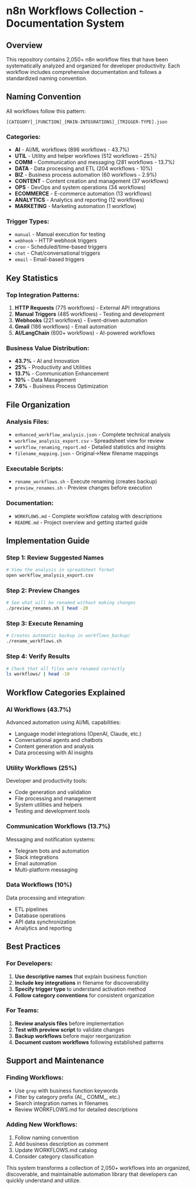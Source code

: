 # n8n Workflows Collection - Documentation System

## Overview
This repository contains 2,050+ n8n workflow files that have been systematically analyzed and organized for developer productivity. Each workflow includes comprehensive documentation and follows a standardized naming convention.

## Naming Convention
All workflows follow this pattern:
```
[CATEGORY]_[FUNCTION]_[MAIN-INTEGRATIONS]_[TRIGGER-TYPE].json
```

### Categories:
- **AI** - AI/ML workflows (896 workflows - 43.7%)
- **UTIL** - Utility and helper workflows (512 workflows - 25%)
- **COMM** - Communication and messaging (281 workflows - 13.7%)
- **DATA** - Data processing and ETL (204 workflows - 10%)
- **BIZ** - Business process automation (60 workflows - 2.9%)
- **CONTENT** - Content creation and management (37 workflows)
- **OPS** - DevOps and system operations (34 workflows)
- **ECOMMERCE** - E-commerce automation (13 workflows)
- **ANALYTICS** - Analytics and reporting (12 workflows)
- **MARKETING** - Marketing automation (1 workflow)

### Trigger Types:
- `manual` - Manual execution for testing
- `webhook` - HTTP webhook triggers
- `cron` - Scheduled/time-based triggers
- `chat` - Chat/conversational triggers
- `email` - Email-based triggers

## Key Statistics

### Top Integration Patterns:
1. **HTTP Requests** (775 workflows) - External API integrations
2. **Manual Triggers** (485 workflows) - Testing and development
3. **Webhooks** (221 workflows) - Event-driven automation
4. **Gmail** (186 workflows) - Email automation
5. **AI/LangChain** (600+ workflows) - AI-powered workflows

### Business Value Distribution:
- **43.7%** - AI and Innovation
- **25%** - Productivity and Utilities
- **13.7%** - Communication Enhancement
- **10%** - Data Management
- **7.6%** - Business Process Optimization

## File Organization

### Analysis Files:
- `enhanced_workflow_analysis.json` - Complete technical analysis
- `workflow_analysis_export.csv` - Spreadsheet view for review
- `workflow_renaming_report.md` - Detailed statistics and insights
- `filename_mapping.json` - Original→New filename mappings

### Executable Scripts:
- `rename_workflows.sh` - Execute renaming (creates backup)
- `preview_renames.sh` - Preview changes before execution

### Documentation:
- `WORKFLOWS.md` - Complete workflow catalog with descriptions
- `README.md` - Project overview and getting started guide

## Implementation Guide

### Step 1: Review Suggested Names
```bash
# View the analysis in spreadsheet format
open workflow_analysis_export.csv
```

### Step 2: Preview Changes
```bash
# See what will be renamed without making changes
./preview_renames.sh | head -20
```

### Step 3: Execute Renaming
```bash
# Creates automatic backup in workflows_backup/
./rename_workflows.sh
```

### Step 4: Verify Results
```bash
# Check that all files were renamed correctly
ls workflows/ | head -10
```

## Workflow Categories Explained

### AI Workflows (43.7%)
Advanced automation using AI/ML capabilities:
- Language model integrations (OpenAI, Claude, etc.)
- Conversational agents and chatbots
- Content generation and analysis
- Data processing with AI insights

### Utility Workflows (25%)
Developer and productivity tools:
- Code generation and validation
- File processing and management
- System utilities and helpers
- Testing and development tools

### Communication Workflows (13.7%)
Messaging and notification systems:
- Telegram bots and automation
- Slack integrations
- Email automation
- Multi-platform messaging

### Data Workflows (10%)
Data processing and integration:
- ETL pipelines
- Database operations
- API data synchronization
- Analytics and reporting

## Best Practices

### For Developers:
1. **Use descriptive names** that explain business function
2. **Include key integrations** in filename for discoverability
3. **Specify trigger type** to understand activation method
4. **Follow category conventions** for consistent organization

### For Teams:
1. **Review analysis files** before implementation
2. **Test with preview script** to validate changes
3. **Backup workflows** before major reorganization
4. **Document custom workflows** following established patterns

## Support and Maintenance

### Finding Workflows:
- Use `grep` with business function keywords
- Filter by category prefix (AI_, COMM_, etc.)
- Search integration names in filenames
- Review WORKFLOWS.md for detailed descriptions

### Adding New Workflows:
1. Follow naming convention
2. Add business description as comment
3. Update WORKFLOWS.md catalog
4. Consider category classification

This system transforms a collection of 2,050+ workflows into an organized, discoverable, and maintainable automation library that developers can quickly understand and utilize.